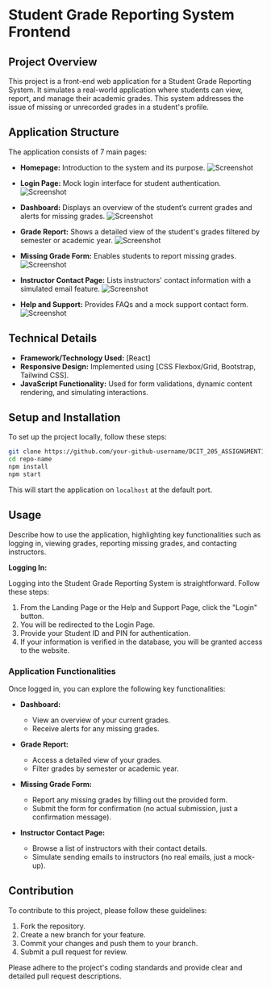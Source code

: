 # Student Grade Reporting System Frontend

## Project Overview

This project is a front-end web application for a Student Grade Reporting System. It simulates a real-world application where students can view, report, and manage their academic grades. This system addresses the issue of missing or unrecorded grades in a student's profile.

## Application Structure

The application consists of 7 main pages:

- **Homepage:** Introduction to the system and its purpose.
![Screenshot](public/screenshots/landing.png)

- **Login Page:** Mock login interface for student authentication.
![Screenshot](public/screenshots/login.png)

- **Dashboard:** Displays an overview of the student’s current grades and alerts for missing grades.
![Screenshot](public/screenshots/admin-dashboard-page.png)

- **Grade Report:** Shows a detailed view of the student's grades filtered by semester or academic year.
![Screenshot](public/screenshots/admin-grade-report-page.png)

- **Missing Grade Form:** Enables students to report missing grades.
![Screenshot](public/screenshots/admin-missing-grade-report.png)

- **Instructor Contact Page:** Lists instructors' contact information with a simulated email feature.
![Screenshot](public/screenshots/admin-instructor-contacts.png)

- **Help and Support:** Provides FAQs and a mock support contact form.
![Screenshot](public/screenshots/help-and-support.png)


## Technical Details

- **Framework/Technology Used:** [React]
- **Responsive Design:** Implemented using [CSS Flexbox/Grid, Bootstrap, Tailwind CSS].
- **JavaScript Functionality:** Used for form validations, dynamic content rendering, and simulating interactions.

## Setup and Installation

To set up the project locally, follow these steps:

```bash
git clone https://github.com/your-github-username/DCIT_205_ASSIGNGMENT1.git
cd repo-name
npm install
npm start
```

This will start the application on `localhost` at the default port.

## Usage

Describe how to use the application, highlighting key functionalities such as logging in, viewing grades, reporting missing grades, and contacting instructors.

**Logging In:**

Logging into the Student Grade Reporting System is straightforward. Follow these steps:

1. From the Landing Page or the Help and Support Page, click the "Login" button.
2. You will be redirected to the Login Page.
3. Provide your Student ID and PIN for authentication.
4. If your information is verified in the database, you will be granted access to the website.

### Application Functionalities

Once logged in, you can explore the following key functionalities:

- **Dashboard:**
  - View an overview of your current grades.
  - Receive alerts for any missing grades.

- **Grade Report:**
  - Access a detailed view of your grades.
  - Filter grades by semester or academic year.

- **Missing Grade Form:**
  - Report any missing grades by filling out the provided form.
  - Submit the form for confirmation (no actual submission, just a confirmation message).

- **Instructor Contact Page:**
  - Browse a list of instructors with their contact details.
  - Simulate sending emails to instructors (no real emails, just a mock-up).

## Contribution

To contribute to this project, please follow these guidelines:

1. Fork the repository.
2. Create a new branch for your feature.
3. Commit your changes and push them to your branch.
4. Submit a pull request for review.

Please adhere to the project's coding standards and provide clear and detailed pull request descriptions.
